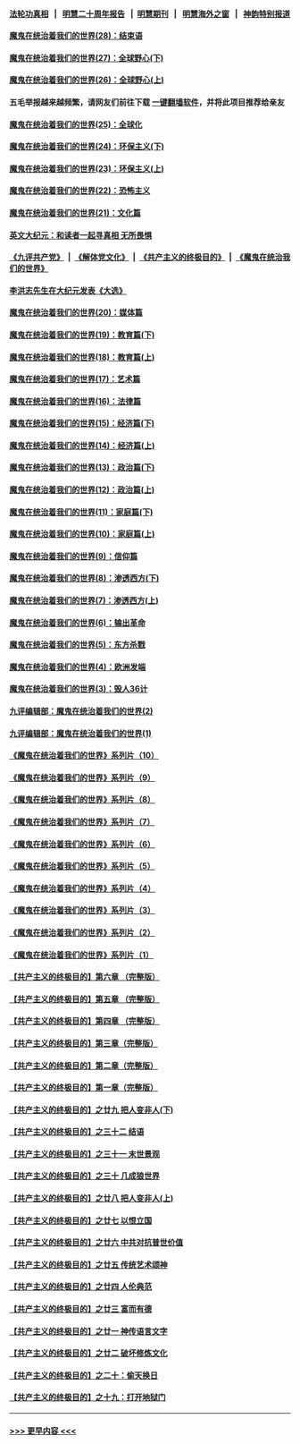 #### [法轮功真相](https://github.com/gfw-breaker/truth/blob/master/README.md?t=0) &nbsp;&nbsp;|&nbsp;&nbsp; [明慧二十周年报告](https://github.com/gfw-breaker/mh-reports/blob/master/README.md?t=0) &nbsp;&nbsp;|&nbsp;&nbsp;[明慧期刊](https://github.com/gfw-breaker/mh-qikan) &nbsp;&nbsp;|&nbsp;&nbsp; [明慧海外之窗](https://github.com/gfw-breaker/mh-news/blob/master/README.md?t=0) &nbsp;&nbsp;|&nbsp;&nbsp; [神韵特别报道](https://github.com/gfw-breaker/mh-news/blob/master/shenyun.md?t=0)
#### [魔鬼在统治着我们的世界(28)：结束语](../pages/nsc422/n10936246.md?t=07110801) 
#### [魔鬼在统治着我们的世界(27)：全球野心(下)](../pages/nsc422/n10928319.md?t=07110801) 
#### [魔鬼在统治着我们的世界(26)：全球野心(上)](../pages/nsc422/n10900318.md?t=07110801) 
#### 五毛举报越来越频繁，请网友们前往下载 [一键翻墙软件](https://github.com/gfw-breaker/ssr-accounts)，并将此项目推荐给亲友
#### [魔鬼在统治着我们的世界(25)：全球化](../pages/nsc422/n10788205.md?t=07110801) 
#### [魔鬼在统治着我们的世界(24)：环保主义(下)](../pages/nsc422/n10695307.md?t=07110801) 
#### [魔鬼在统治着我们的世界(23)：环保主义(上)](../pages/nsc422/n10688613.md?t=07110801) 
#### [魔鬼在统治着我们的世界(22)：恐怖主义](../pages/nsc422/n10614727.md?t=07110801) 
#### [魔鬼在统治着我们的世界(21)：文化篇](../pages/nsc422/n10597706.md?t=07110801) 
#### [英文大纪元：和读者一起寻真相 无所畏惧](../pages/nsc422/n12542027.md?t=07110801) 
#### [《九评共产党》](https://github.com/begood0513/9ping.md/blob/master/README.md) &nbsp;|&nbsp; [《解体党文化》](../../../../jtdwh.md/blob/master/README.md)  &nbsp;|&nbsp; [《共产主义的终极目的》](../../../../gczydzjmd.md/blob/master/README.md) &nbsp;|&nbsp; [《魔鬼在统治我们的世界》](../../../../mgztzwmdsj.md/blob/master/README.md) 
#### [李洪志先生在大纪元发表《大选》](../pages/nsc422/n12534746.md?t=07110801) 
#### [魔鬼在统治着我们的世界(20)：媒体篇](../pages/nsc422/n10586579.md?t=07110801) 
#### [魔鬼在统治着我们的世界(19)：教育篇(下)](../pages/nsc422/n10564808.md?t=07110801) 
#### [魔鬼在统治着我们的世界(18)：教育篇(上)](../pages/nsc422/n10526970.md?t=07110801) 
#### [魔鬼在统治着我们的世界(17)：艺术篇](../pages/nsc422/n10499093.md?t=07110801) 
#### [魔鬼在统治着我们的世界(16)：法律篇](../pages/nsc422/n10485969.md?t=07110801) 
#### [魔鬼在统治着我们的世界(15)：经济篇(下)](../pages/nsc422/n10469975.md?t=07110801) 
#### [魔鬼在统治着我们的世界(14)：经济篇(上)](../pages/nsc422/n10457370.md?t=07110801) 
#### [魔鬼在统治着我们的世界(13)：政治篇(下)](../pages/nsc422/n10448270.md?t=07110801) 
#### [魔鬼在统治着我们的世界(12)：政治篇(上)](../pages/nsc422/n10444576.md?t=07110801) 
#### [魔鬼在统治着我们的世界(11)：家庭篇(下)](../pages/nsc422/n10440961.md?t=07110801) 
#### [魔鬼在统治着我们的世界(10)：家庭篇(上)](../pages/nsc422/n10435448.md?t=07110801) 
#### [魔鬼在统治着我们的世界(9)：信仰篇](../pages/nsc422/n10432159.md?t=07110801) 
#### [魔鬼在统治着我们的世界(8)：渗透西方(下)](../pages/nsc422/n10429603.md?t=07110801) 
#### [魔鬼在统治着我们的世界(7)：渗透西方(上)](../pages/nsc422/n10426013.md?t=07110801) 
#### [魔鬼在统治着我们的世界(6)：输出革命](../pages/nsc422/n10421536.md?t=07110801) 
#### [魔鬼在统治着我们的世界(5)：东方杀戮](../pages/nsc422/n10417707.md?t=07110801) 
#### [魔鬼在统治着我们的世界(4)：欧洲发端](../pages/nsc422/n10414890.md?t=07110801) 
#### [魔鬼在统治着我们的世界(3)：毁人36计](../pages/nsc422/n10411583.md?t=07110801) 
#### [九评编辑部：魔鬼在统治着我们的世界(2)](../pages/nsc422/n10410036.md?t=07110801) 
#### [九评编辑部：魔鬼在统治着我们的世界(1)](../pages/nsc422/n10406825.md?t=07110801) 
#### [《魔鬼在统治着我们的世界》系列片（10）](../pages/nsc422/n12292670.md?t=07110801) 
#### [《魔鬼在统治着我们的世界》系列片（9）](../pages/nsc422/n12290859.md?t=07110801) 
#### [《魔鬼在统治着我们的世界》系列片（8）](../pages/nsc422/n12287445.md?t=07110801) 
#### [《魔鬼在统治着我们的世界》系列片（7）](../pages/nsc422/n12283425.md?t=07110801) 
#### [《魔鬼在统治着我们的世界》系列片（6）](../pages/nsc422/n12282314.md?t=07110801) 
#### [《魔鬼在统治着我们的世界》系列片（5）](../pages/nsc422/n12281419.md?t=07110801) 
#### [《魔鬼在统治着我们的世界》系列片（4）](../pages/nsc422/n12274024.md?t=07110801) 
#### [《魔鬼在统治着我们的世界》系列片（3）](../pages/nsc422/n12271322.md?t=07110801) 
#### [《魔鬼在统治着我们的世界》系列片（2）](../pages/nsc422/n12269049.md?t=07110801) 
#### [《魔鬼在统治着我们的世界》系列片（1）](../pages/nsc422/n12267575.md?t=07110801) 
#### [【共产主义的终极目的】第六章 （完整版）](../pages/nsc422/n11428913.md?t=07110801) 
#### [【共产主义的终极目的】第五章 （完整版）](../pages/nsc422/n11428912.md?t=07110801) 
#### [【共产主义的终极目的】第四章 （完整版）](../pages/nsc422/n11428907.md?t=07110801) 
#### [【共产主义的终极目的】第三章（完整版）](../pages/nsc422/n11428848.md?t=07110801) 
#### [【共产主义的终极目的】第二章（完整版）](../pages/nsc422/n11428831.md?t=07110801) 
#### [【共产主义的终极目的】第一章（完整版）](../pages/nsc422/n11417651.md?t=07110801) 
#### [【共产主义的终极目的】之廿九 把人变非人(下)](../pages/nsc422/n11344140.md?t=07110801) 
#### [【共产主义的终极目的】之三十二 结语](../pages/nsc422/n11360535.md?t=07110801) 
#### [【共产主义的终极目的】之三十一 末世景观](../pages/nsc422/n11351129.md?t=07110801) 
#### [【共产主义的终极目的】之三十 几成狼世界](../pages/nsc422/n11348280.md?t=07110801) 
#### [【共产主义的终极目的】之廿八 把人变非人(上)](../pages/nsc422/n11340492.md?t=07110801) 
#### [【共产主义的终极目的】之廿七 以恨立国](../pages/nsc422/n11336944.md?t=07110801) 
#### [【共产主义的终极目的】之廿六 中共对抗普世价值](../pages/nsc422/n11324785.md?t=07110801) 
#### [【共产主义的终极目的】之廿五 传统艺术颂神](../pages/nsc422/n11296396.md?t=07110801) 
#### [【共产主义的终极目的】之廿四 人伦典范](../pages/nsc422/n11296397.md?t=07110801) 
#### [【共产主义的终极目的】之廿三 富而有德](../pages/nsc422/n11283598.md?t=07110801) 
#### [【共产主义的终极目的】之廿一 神传语言文字](../pages/nsc422/n11263265.md?t=07110801) 
#### [【共产主义的终极目的】之廿二 破坏修炼文化](../pages/nsc422/n11245728.md?t=07110801) 
#### [【共产主义的终极目的】之二十：偷天换日](../pages/nsc422/n11238846.md?t=07110801) 
#### [【共产主义的终极目的】之十九：打开地狱门](../pages/nsc422/n11206376.md?t=07110801) 

----
#### [ >>> 更早内容 <<< ](../indexes/nsc422-earlier.md)
